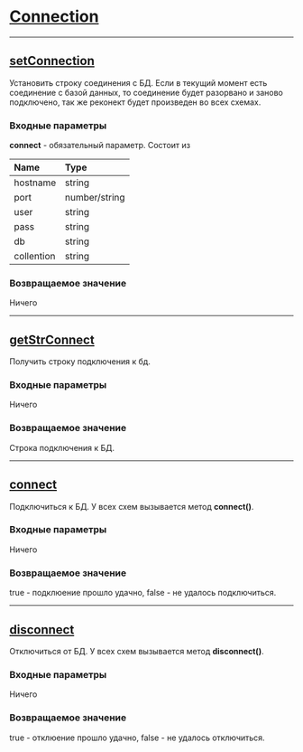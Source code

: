 # [Connection](#connection)

---

## [setConnection](#setconnection)

Установить строку соединения с БД. Если в текущий момент есть соединение с базой данных, то соединение будет разорвано и заново подключено, так же реконект будет произведен во всех схемах.

### Входные параметры

**connect** - обязательный параметр. Состоит из

| Name | Type |
| :--- | :--- |
| hostname | string |
| port | number/string |
| user | string |
| pass | string |
| db | string |
| collention | string |

### Возвращаемое значение

Ничего

---

## [getStrConnect](#getstrconnect)

Получить строку подключения к бд.

### Входные параметры

Ничего

### Возвращаемое значение

Строка подключения к БД.

---

## [connect](#connect)

Подключиться к БД. У всех схем вызывается метод **connect\(\)**.

### Входные параметры

Ничего

### Возвращаемое значение

true - подклюение прошло удачно, false - не удалось подключиться.

---

## [disconnect](#disconnect)

Отключиться от БД. У всех схем вызывается метод **disconnect\(\)**.

### Входные параметры

Ничего

### Возвращаемое значение

true - отклюение прошло удачно, false - не удалось отключиться.

